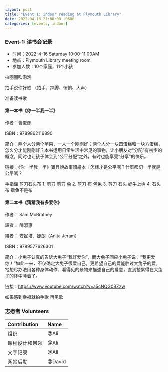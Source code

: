 ```yaml
---
layout: post
title: "Event 1: indoor reading at Plymouth Library"
date: 2022-04-16 21:00:00 -0600
categories: [events, indoor]
---
```


### Event-1: 读书会记录

- 时间：2022-4-16 Saturday 10:00-11:00AM 
- 地点：Plymouth Library meeting room
- 参加人数：10个家庭，11个小孩


拉圈圈吹泡泡

拍手说你好歌 （拍手、跺脚、悄悄、大声）

准备读书歌


#### 第一本书《你一半我一半》
 
作者：曹俊彦

ISBN：9789862116890

简介：两个人分两个苹果，一人一个刚刚好；两个人分一块圆蛋糕和一块方蛋糕，怎么分才能刚刚好？本书运用日常生活中常见的事物，让小朋友对“分配”有初步的概念，同时也让孩子体会到“公平分配”之外，有时也能享受“分享”的快乐。

链接：《你一半我一半》寶貝說故事讀繪本︱怎樣才是公平呢？什麼都切一半就是公平嗎？

手指谣 剪刀石头布
    1. 剪刀 剪刀 兔
    2. 剪刀 布 包兔
    3. 剪刀 石头 蜗牛上树
    4. 石头 布 章鱼不是布


#### 第二本书《猜猜我有多爱你》
 
作者： Sam McBratney

譯者： 陳淑惠

繪者： 安妮塔．婕朗（Anita Jeram）

ISBN：9789577626301

简介：小兔子认真的告诉大兔子“我好爱你”，而大兔子回应小兔子说：“我更爱你！”如此一来，不仅确定大兔子很爱自己，更希望自己的爱能胜过大兔子的爱。牠想尽办法用各种身体动作、看得见的景物来描述自己的爱意，直到牠累得在大兔子的怀中睡着了。

链接：https://www.youtube.com/watch?v=a5cNQG0BZzw

如果感到幸福就拍手歌
再见歌

### 志愿者 Volunteers

| Contribution   | Name          |
| :------------- | :------------ |
| 组织           | @Ali          |
| 课程设计和带领 | @Ali       |
| 文字记录       | @Ali       |
| 网站后勤       | @David        |

